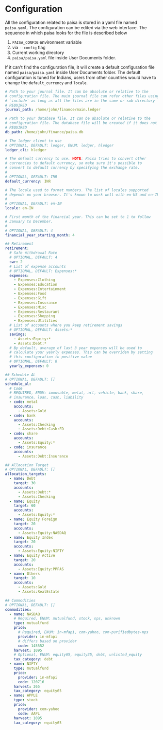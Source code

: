 # Configuration

All the configuration related to paisa is stored in a yaml file named
`paisa.yaml`. The configuration can be edited via the web
interface. The sequence in which paisa looks for the file is described
below

1. `PAISA_CONFIG` environment variable
1. via `--config` flag
1. Current working directory
1. `paisa/paisa.yaml` file inside User Documents folder.

If it can't find the configuration file, it will create a default
configuration file named `paisa/paisa.yaml` inside User Documents folder. The
default configuration is tuned for Indians, users from other countries
would have to change the `default_currency` and `locale`.

```yaml
# Path to your journal file. It can be absolute or relative to the
# configuration file. The main journal file can refer other files using
# `include` as long as all the files are in the same or sub directory
# REQUIRED
journal_path: /home/john/finance/main.ledger

# Path to your database file. It can be absolute or relative to the
# configuration file. The database file will be created if it does not exist.
# REQUIRED
db_path: /home/john/finance/paisa.db

# The ledger client to use
# OPTIONAL, DEFAULT: ledger, ENUM: ledger, hledger
ledger_cli: hledger

# The default currency to use. NOTE: Paisa tries to convert other
# currencies to default currency, so make sure it's possible to
# convert to default currency by specifying the exchange rate.
#
# OPTIONAL, DEFAULT: INR
default_currency: INR

# The locale used to format numbers. The list of locales supported
# depends on your browser. It's known to work well with en-US and en-IN.
#
# OPTIONAL, DEFAULT: en-IN
locale: en-IN

# First month of the financial year. This can be set to 1 to follow
# January to December.
#
# OPTIONAL, DEFAULT: 4
financial_year_starting_month: 4

## Retirement
retirement:
  # Safe Withdrawal Rate
  # OPTIONAL, DEFAULT: 4
  swr: 2
  # List of expense accounts
  # OPTIONAL, DEFAULT: Expenses:*
  expenses:
    - Expenses:Clothing
    - Expenses:Education
    - Expenses:Entertainment
    - Expenses:Food
    - Expenses:Gift
    - Expenses:Insurance
    - Expenses:Misc
    - Expenses:Restaurant
    - Expenses:Shopping
    - Expenses:Utilities
  # List of accounts where you keep retirement savings
  # OPTIONAL, DEFAULT: Assets:*
  savings:
    - Assets:Equity:*
    - Assets:Debt:*
  # By default, average of last 3 year expenses will be used to
  # calculate your yearly expenses. This can be overriden by setting
  # this configuration to positive value
  # OPTIONAL, DEFAULT: 0
  yearly_expenses: 0

## Schedule AL
# OPTIONAL, DEFAULT: []
schedule_al:
  # Code
  # REQUIRED, ENUM: immovable, metal, art, vehicle, bank, share,
  # insurance, loan, cash, liability
  - code: metal
    accounts:
      - Assets:Gold
  - code: bank
    accounts:
      - Assets:Checking
      - Assets:Debt:Cash:FD
  - code: share
    accounts:
      - Assets:Equity:*
  - code: insurance
    accounts:
      - Assets:Debt:Insurance

## Allocation Target
# OPTIONAL, DEFAULT: []
allocation_targets:
  - name: Debt
    target: 30
    accounts:
      - Assets:Debt:*
      - Assets:Checking
  - name: Equity
    target: 60
    accounts:
      - Assets:Equity:*
  - name: Equity Foreign
    target: 20
    accounts:
      - Assets:Equity:NASDAQ
  - name: Equity Index
    target: 20
    accounts:
      - Assets:Equity:NIFTY
  - name: Equity Active
    target: 20
    accounts:
      - Assets:Equity:PPFAS
  - name: Others
    target: 10
    accounts:
      - Assets:Gold
      - Assets:RealEstate

## Commodities
# OPTIONAL, DEFAULT: []
commodities:
  - name: NASDAQ
    # Required, ENUM: mutualfund, stock, nps, unknown
    type: mutualfund
    price:
      # Required, ENUM: in-mfapi, com-yahoo, com-purifiedbytes-nps
      provider: in-mfapi
      # differs based on provider
      code: 145552
    harvest: 1095
    # Optional, ENUM: equity65, equity35, debt, unlisted_equity
    tax_category: debt
  - name: NIFTY
    type: mutualfund
    price:
      provider: in-mfapi
      code: 120716
    harvest: 365
    tax_category: equity65
  - name: APPLE
    type: stock
    price:
      provider: com-yahoo
      code: AAPL
    harvest: 1095
    tax_category: equity65
```
